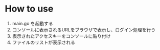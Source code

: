 # How to use
1. main.go を起動する
2. コンソールに表示されるURLをブラウザで表示し、ログイン処理を行う
3. 表示されたアクセスキーをコンソールに貼り付け
4. ファイルのリストが表示される